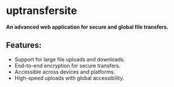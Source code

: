 # uptransfersite

**An advanced web application for secure and global file transfers.**

## Features:
- Support for large file uploads and downloads.
- End-to-end encryption for secure transfers.
- Accessible across devices and platforms.
- High-speed uploads with global accessibility.
